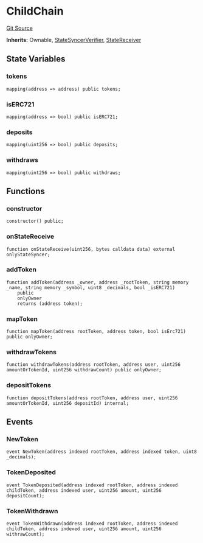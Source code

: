# ChildChain
[Git Source](https://github.com/TOKnetwork/contracts/blob/155f729fd8db0676297384375468d4d45b8aa44e/contracts/child/ChildChain.sol)

**Inherits:**
Ownable, [StateSyncerVerifier](/contracts/child/bor/StateSyncerVerifier.sol/contract.StateSyncerVerifier.md), [StateReceiver](/contracts/child/bor/StateReceiver.sol/interface.StateReceiver.md)


## State Variables
### tokens

```solidity
mapping(address => address) public tokens;
```


### isERC721

```solidity
mapping(address => bool) public isERC721;
```


### deposits

```solidity
mapping(uint256 => bool) public deposits;
```


### withdraws

```solidity
mapping(uint256 => bool) public withdraws;
```


## Functions
### constructor


```solidity
constructor() public;
```

### onStateReceive


```solidity
function onStateReceive(uint256, bytes calldata data) external onlyStateSyncer;
```

### addToken


```solidity
function addToken(address _owner, address _rootToken, string memory _name, string memory _symbol, uint8 _decimals, bool _isERC721)
    public
    onlyOwner
    returns (address token);
```

### mapToken


```solidity
function mapToken(address rootToken, address token, bool isErc721) public onlyOwner;
```

### withdrawTokens


```solidity
function withdrawTokens(address rootToken, address user, uint256 amountOrTokenId, uint256 withdrawCount) public onlyOwner;
```

### depositTokens


```solidity
function depositTokens(address rootToken, address user, uint256 amountOrTokenId, uint256 depositId) internal;
```

## Events
### NewToken

```solidity
event NewToken(address indexed rootToken, address indexed token, uint8 _decimals);
```

### TokenDeposited

```solidity
event TokenDeposited(address indexed rootToken, address indexed childToken, address indexed user, uint256 amount, uint256 depositCount);
```

### TokenWithdrawn

```solidity
event TokenWithdrawn(address indexed rootToken, address indexed childToken, address indexed user, uint256 amount, uint256 withrawCount);
```

